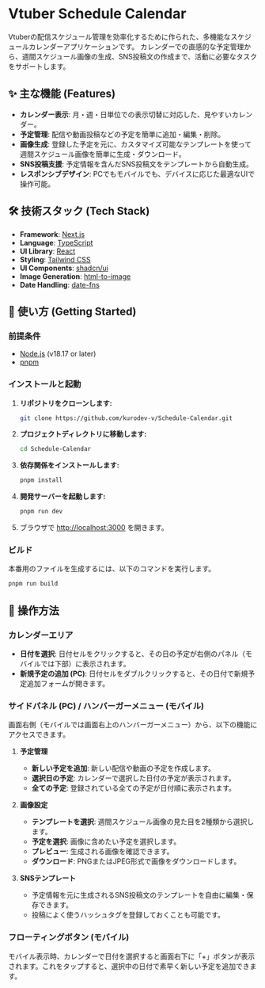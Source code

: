 # Vtuber Schedule Calendar

Vtuberの配信スケジュール管理を効率化するために作られた、多機能なスケジュールカレンダーアプリケーションです。
カレンダーでの直感的な予定管理から、週間スケジュール画像の生成、SNS投稿文の作成まで、活動に必要なタスクをサポートします。

## ✨ 主な機能 (Features)

- **カレンダー表示**: 月・週・日単位での表示切替に対応した、見やすいカレンダー。
- **予定管理**: 配信や動画投稿などの予定を簡単に追加・編集・削除。
- **画像生成**: 登録した予定を元に、カスタマイズ可能なテンプレートを使って週間スケジュール画像を簡単に生成・ダウンロード。
- **SNS投稿支援**: 予定情報を含んだSNS投稿文をテンプレートから自動生成。
- **レスポンシブデザイン**: PCでもモバイルでも、デバイスに応じた最適なUIで操作可能。

## 🛠️ 技術スタック (Tech Stack)

- **Framework**: [Next.js](https://nextjs.org/)
- **Language**: [TypeScript](https://www.typescriptlang.org/)
- **UI Library**: [React](https://react.dev/)
- **Styling**: [Tailwind CSS](https://tailwindcss.com/)
- **UI Components**: [shadcn/ui](https://ui.shadcn.com/)
- **Image Generation**: [html-to-image](https://github.com/bubkoo/html-to-image)
- **Date Handling**: [date-fns](https://date-fns.org/)

## 🚀 使い方 (Getting Started)

### 前提条件

- [Node.js](https://nodejs.org/) (v18.17 or later)
- [pnpm](https://pnpm.io/)

### インストールと起動

1. **リポジトリをクローンします:**
   ```bash
   git clone https://github.com/kurodev-v/Schedule-Calendar.git
   ```

2. **プロジェクトディレクトリに移動します:**
   ```bash
   cd Schedule-Calendar
   ```

3. **依存関係をインストールします:**
   ```bash
   pnpm install
   ```

4. **開発サーバーを起動します:**
   ```bash
   pnpm run dev
   ```

5. ブラウザで [http://localhost:3000](http://localhost:3000) を開きます。

### ビルド

本番用のファイルを生成するには、以下のコマンドを実行します。

```bash
pnpm run build
```

## 📖 操作方法

### カレンダーエリア

- **日付を選択**: 日付セルをクリックすると、その日の予定が右側のパネル（モバイルでは下部）に表示されます。
- **新規予定の追加 (PC)**: 日付セルをダブルクリックすると、その日付で新規予定追加フォームが開きます。

### サイドパネル (PC) / ハンバーガーメニュー (モバイル)

画面右側（モバイルでは画面右上のハンバーガーメニュー）から、以下の機能にアクセスできます。

1.  **予定管理**
    - **新しい予定を追加**: 新しい配信や動画の予定を作成します。
    - **選択日の予定**: カレンダーで選択した日付の予定が表示されます。
    - **全ての予定**: 登録されている全ての予定が日付順に表示されます。

2.  **画像設定**
    - **テンプレートを選択**: 週間スケジュール画像の見た目を2種類から選択します。
    - **予定を選択**: 画像に含めたい予定を選択します。
    - **プレビュー**: 生成される画像を確認できます。
    - **ダウンロード**: PNGまたはJPEG形式で画像をダウンロードします。

3.  **SNSテンプレート**
    - 予定情報を元に生成されるSNS投稿文のテンプレートを自由に編集・保存できます。
    - 投稿によく使うハッシュタグを登録しておくことも可能です。

### フローティングボタン (モバイル)

モバイル表示時、カレンダーで日付を選択すると画面右下に「+」ボタンが表示されます。これをタップすると、選択中の日付で素早く新しい予定を追加できます。